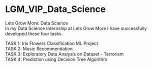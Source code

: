 # LGM_VIP_Data_Science
Lets Grow More: Data Science\
In my Data Science Internship at Lets Grow More I have successfully developed these four tasks. 

TASK 1: Iris Flowers Classification ML Project \
TASK 2: Music Recommendation\
TASK 3: Exploratory Data Analysis on Dataset - Terrorism\
TASK 4: Prediction using Decision Tree  Algorithm
